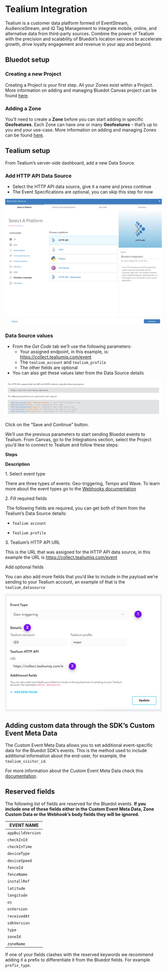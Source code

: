 Tealium Integration
===================

Tealium is a customer data platform formed of EventStream, AudienceStream, and iQ Tag Management to integrate mobile, online, and alternative data from third-party sources. Combine the power of Tealium with the precision and scalability of Bluedot’s location services to accelerate growth, drive loyalty engagement and revenue in your app and beyond.

Bluedot setup
-------------

### Creating a new Project

Creating a Project is your first step. All your Zones exist within a Project. More information on adding and managing Bluedot Canvas project can be found [here](../Canvas/Creating%20a%20new%20project.md).

### Adding a Zone

You’ll need to create a **Zone** before you can start adding in specific **Geofeatures**. Each Zone can have one or many **Geofeatures** – that’s up to you and your use-case. More information on adding and managing Zones can be found [here](../Canvas/Add%20a%20new%20zone.md).

Tealium setup
-------------

From Tealium’s server-side dashboard, add a new Data Source.

### Add HTTP API Data Source

*   Select the HTTP API data source, give it a name and press continue
*   The Event Specifications are optional, you can skip this step for now

![](../assets/tealium_select_data_source-1024x818.jpg)

### Data Source values

*   From the _Get Code_ tab we’ll use the following parameters:
    *   Your assigned endpoint, in this example, is: https://collect.tealiumiq.com/event
    *   The `tealium_account` and `tealium_profile`
    *   The other fields are optional
*   You can also get these values later from the Data Source details

![](../assets/tealium_data_source_params.jpg)

Click on the “Save and Continue” button.

We’ll use the previous parameters to start sending Bluedot events to Tealium. From Canvas, go to the Integrations section, select the Project you’d like to connect to Tealium and follow these steps:

**Steps**

**Description**

1\. Select event type

There are three types of events: Geo-triggering, Tempo and Wave. To learn more about the event types go to the [Webhooks documentation](../Webhooks/Overview.md)

2\. Fill required fields

 The following fields are required, you can get both of them from the Tealium’s Data Source details:

*   `Tealium account`

*   `Tealium profile`

3\. Tealium’s HTTP API URL

This is the URL that was assigned for the HTTP API data source, in this example the URL is https://collect.tealiumiq.com/event

Add optional fields

You can also add more fields that you’d like to include in the payload we’re sending to your Tealium account, an example of that is the `tealium_datasource`

![](../assets/tealium_configuration_form-1024x765.jpg)

Adding custom data through the SDK’s Custom Event Meta Data
-----------------------------------------------------------

The Custom Event Meta Data allows you to set additional event-specific data for the Bluedot SDK’s events. This is the method used to include additional information about the end-user, for example, the `tealium_visitor_id`.

For more information about the Custom Event Meta Data check this [documentation](../Custom%20Event%20Metadata.md/).

Reserved fields
---------------

The following list of fields are reserved for the Bluedot events. **If you include one of these fields either in the Custom Event Meta Data, Zone Custom Data or the Webhook’s body fields they will be ignored.**

| **EVENT NAME**    |
|-------------------|
| `appBuildVersion` |
| `checkInId`       |
| `checkInTime`     |
| `deviceType`      |
| `deviceSpeed`     |
| `fenceId`         |
| `fenceName`       |
| `installRef`      |
| `latitude`        |
| `longitude`       |
| `os`              |
| `osVersion`       |
| `receivedAt`      |
| `sdkVersion`      |
| `type`            |
| `zoneId`          |
| `zoneName`        |

If one of your fields clashes with the reserved keywords we recommend adding it a prefix to differentiate it from the Bluedot fields. For example `prefix_type`.